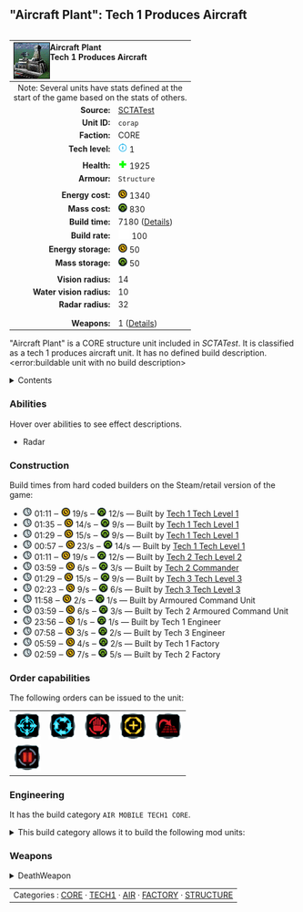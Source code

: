 "Aircraft Plant": Tech 1 Produces Aircraft
----
<table align="right">
    <thead>
        <tr>
            <th align="left" colspan="2">
                <img align="left" title="Aircraft Plant unit icon" src="icons/units/CORAP_icon.png" />Aircraft Plant<br />Tech 1 Produces Aircraft
            </th>
        </tr>
    </thead>
    <tbody>
        <tr><td align="center" colspan="2">Note: Several units have stats defined at the<br />start of the game based on the stats of others.</td></tr>
        <tr>
            <td align="right"><strong>Source:</strong></td>
            <td><a href="SCTATest">SCTATest</a></td>
        </tr>
        <tr>
            <td align="right"><strong>Unit ID:</strong></td>
            <td><code>corap</code></td>
        </tr>
        <tr>
            <td align="right"><strong>Faction:</strong></td>
            <td>CORE</td>
        </tr>
        <tr>
            <td align="right"><strong>Tech level:</strong></td>
            <td><img src="icons/T1.png" title="Tech 1" /> 1</td>
        </tr>
        <tr><td align="center" colspan="2"></td></tr>
        <tr>
            <td align="right"><strong>Health:</strong></td>
            <td><img src="icons/health.png" title="Health" /> 1925</td>
        </tr>
        <tr>
            <td align="right"><strong>Armour:</strong></td>
            <td><code>Structure</code></td>
        </tr>
        <tr><td align="center" colspan="2"></td></tr>
        <tr>
            <td align="right"><strong>Energy cost:</strong></td>
            <td><img src="icons/energy.png" title="Energy" /> 1340</td>
        </tr>
        <tr>
            <td align="right"><strong>Mass cost:</strong></td>
            <td><img src="icons/mass.png" title="Mass" /> 830</td>
        </tr>
        <tr>
            <td align="right"><strong>Build time:</strong></td>
            <td>7180 (<a href="#construction">Details</a>)</td>
        </tr>
        <tr>
            <td align="right"><strong>Build rate:</strong></td>
            <td><img src="icons/build.png" title="Build" /> 100</td>
        </tr>
        <tr>
            <td align="right"><strong>Energy storage:</strong></td>
            <td><img src="icons/energy.png" title="Energy" /> 50</td>
        </tr>
        <tr>
            <td align="right"><strong>Mass storage:</strong></td>
            <td><img src="icons/mass.png" title="Mass" /> 50</td>
        </tr>
        <tr><td align="center" colspan="2"></td></tr>
        <tr>
            <td align="right"><strong>Vision radius:</strong></td>
            <td>14</td>
        </tr>
        <tr>
            <td align="right"><strong>Water vision radius:</strong></td>
            <td>10</td>
        </tr>
        <tr>
            <td align="right"><strong>Radar radius:</strong></td>
            <td>32</td>
        </tr>
        <tr><td align="center" colspan="2"></td></tr>
        <tr><td align="center" colspan="2"></td></tr>
        <tr>
            <td align="right"><strong>Weapons:</strong></td>
            <td>1 (<a href="#weapons">Details</a>)</td>
        </tr>
    </tbody>
</table>

"Aircraft Plant" is a CORE structure unit included in *SCTATest*.
It is classified as a tech 1 produces aircraft unit. It has no defined build description.<error:buildable unit with no build description>

<details>
<summary>Contents</summary>

1. – <a href="#abilities">Abilities</a>
2. – <a href="#construction">Construction</a>
3. – <a href="#order-capabilities">Order capabilities</a>
4. – <a href="#engineering">Engineering</a>
5. – <a href="#weapons">Weapons</a>
</details>

### Abilities
Hover over abilities to see effect descriptions.

* <span title="Can see blips of units not seen by vision that are on or above water">Radar</span>

### Construction
Build times from hard coded builders on the Steam/retail version of the game:
* <img src="icons/time.png" title="Time" /> 01:11 ‒ <img src="icons/energy.png" title="Energy" /> 19/s ‒ <img src="icons/mass.png" title="Mass" /> 12/s — Built by <a href="CORCV">Tech 1 Tech Level 1</a>
* <img src="icons/time.png" title="Time" /> 01:35 ‒ <img src="icons/energy.png" title="Energy" /> 14/s ‒ <img src="icons/mass.png" title="Mass" /> 9/s — Built by <a href="CORCA">Tech 1 Tech Level 1</a>
* <img src="icons/time.png" title="Time" /> 01:29 ‒ <img src="icons/energy.png" title="Energy" /> 15/s ‒ <img src="icons/mass.png" title="Mass" /> 9/s — Built by <a href="CORCK">Tech 1 Tech Level 1</a>
* <img src="icons/time.png" title="Time" /> 00:57 ‒ <img src="icons/energy.png" title="Energy" /> 23/s ‒ <img src="icons/mass.png" title="Mass" /> 14/s — Built by <a href="CORCS">Tech 1 Tech Level 1</a>
* <img src="icons/time.png" title="Time" /> 01:11 ‒ <img src="icons/energy.png" title="Energy" /> 19/s ‒ <img src="icons/mass.png" title="Mass" /> 12/s — Built by <a href="CORACA">Tech 2 Tech Level 2</a>
* <img src="icons/time.png" title="Time" /> 03:59 ‒ <img src="icons/energy.png" title="Energy" /> 6/s ‒ <img src="icons/mass.png" title="Mass" /> 3/s — Built by <a href="CORDECOM">Tech 2 Commander</a>
* <img src="icons/time.png" title="Time" /> 01:29 ‒ <img src="icons/energy.png" title="Energy" /> 15/s ‒ <img src="icons/mass.png" title="Mass" /> 9/s — Built by <a href="CORCH">Tech 3 Tech Level 3</a>
* <img src="icons/time.png" title="Time" /> 02:23 ‒ <img src="icons/energy.png" title="Energy" /> 9/s ‒ <img src="icons/mass.png" title="Mass" /> 6/s — Built by <a href="CORCSA">Tech 3 Tech Level 3</a>
* <img src="icons/time.png" title="Time" /> 11:58 ‒ <img src="icons/energy.png" title="Energy" /> 2/s ‒ <img src="icons/mass.png" title="Mass" /> 1/s — Built by Armoured Command Unit
* <img src="icons/time.png" title="Time" /> 03:59 ‒ <img src="icons/energy.png" title="Energy" /> 6/s ‒ <img src="icons/mass.png" title="Mass" /> 3/s — Built by Tech 2 Armoured Command Unit
* <img src="icons/time.png" title="Time" /> 23:56 ‒ <img src="icons/energy.png" title="Energy" /> 1/s ‒ <img src="icons/mass.png" title="Mass" /> 1/s — Built by Tech 1 Engineer
* <img src="icons/time.png" title="Time" /> 07:58 ‒ <img src="icons/energy.png" title="Energy" /> 3/s ‒ <img src="icons/mass.png" title="Mass" /> 2/s — Built by Tech 3 Engineer
* <img src="icons/time.png" title="Time" /> 05:59 ‒ <img src="icons/energy.png" title="Energy" /> 4/s ‒ <img src="icons/mass.png" title="Mass" /> 2/s — Built by Tech 1 Factory
* <img src="icons/time.png" title="Time" /> 02:59 ‒ <img src="icons/energy.png" title="Energy" /> 7/s ‒ <img src="icons/mass.png" title="Mass" /> 5/s — Built by Tech 2 Factory

### Order capabilities
The following orders can be issued to the unit:
<table>
<td><img float="left" src="icons/orders/move.png" title="Move" /></td>
<td><img float="left" src="icons/orders/patrol.png" title="Patrol" /></td>
<td><img float="left" src="icons/orders/stop.png" title="Stop" /></td>
<td><img float="left" src="icons/orders/guard.png" title="Assist" /></td>
<td><img float="left" src="icons/orders/stand-ground.png" title="Fire State" /></td>
<tr>
<td><img float="left" src="icons/orders/pause.png" title="Pause Construction
Pause/unpause current construction order" /></td>
</table>

### Engineering
It has the build category <code>AIR MOBILE TECH1 CORE</code>. 
<details>
<summary>This build category allows it to build the following mod units:

</summary>

<table>
    <tr>
        <td><img src="icons/T1.png" title="T1" /></td>
        <td><a href="CORCA"><img src="icons/units/CORCA_icon.png" width="64px" /></a></td>
        <td><a href="CORFINK"><img src="icons/units/CORFINK_icon.png" width="64px" /></a></td>
        <td><a href="CORVENG"><img src="icons/units/CORVENG_icon.png" width="64px" /></a></td>
        <td><a href="CORSHAD"><img src="icons/units/CORSHAD_icon.png" width="64px" /></a></td>
        <td><a href="CORVALK"><img src="icons/units/CORVALK_icon.png" width="64px" /></a></td>
    </tr>
</table>

</details>


### Weapons
<details>
<summary>DeathWeapon</summary>
<p>
    <table>
        <tr>
            <td align="right"><strong>Damage:</strong></td>
            <td>200</td>
        </tr>
        <tr>
            <td align="right"><strong>Damage radius:</strong></td>
            <td>5</td>
        </tr>
        <tr>
            <td align="right"><strong>Damage type:</strong></td>
            <td><code>Normal</code></td>
        </tr>
        <tr>
            <td align="right"><strong>Flags:</strong></td>
            <td>Damage friendly</td>
        </tr>
    </table>
</p>
</details>


<table align=center>
<td>Categories : <a href="_categories.CORE">CORE</a> · <a href="_categories.TECH1">TECH1</a> · <a href="_categories.AIR">AIR</a> · <a href="_categories.FACTORY">FACTORY</a> · <a href="_categories.STRUCTURE">STRUCTURE</a>
